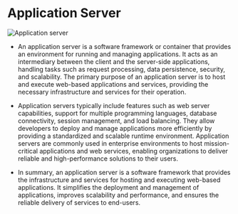 # Application Server

![Application server](https://s3.amazonaws.com/alx-intranet.hbtn.io/uploads/medias/2018/9/c7d1ed0a2e10d1b4e9b3.jpg)

- An application server is a software framework or container that provides an environment for running and managing applications. It acts as an intermediary between the client and the server-side applications, handling tasks such as request processing, data persistence, security, and scalability. The primary purpose of an application server is to host and execute web-based applications and services, providing the necessary infrastructure and services for their operation.   

- Application servers typically include features such as web server capabilities, support for multiple programming languages, database connectivity, session management, and load balancing. They allow developers to deploy and manage applications more efficiently by providing a standardized and scalable runtime environment. Application servers are commonly used in enterprise environments to host mission-critical applications and web services, enabling organizations to deliver reliable and high-performance solutions to their users.   

- In summary, an application server is a software framework that provides the infrastructure and services for hosting and executing web-based applications. It simplifies the deployment and management of applications, improves scalability and performance, and ensures the reliable delivery of services to end-users.
